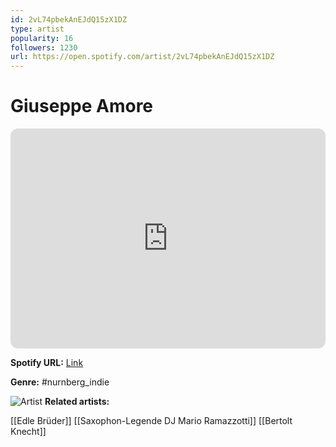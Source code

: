 ```yaml
---
id: 2vL74pbekAnEJdQ15zX1DZ
type: artist
popularity: 16
followers: 1230
url: https://open.spotify.com/artist/2vL74pbekAnEJdQ15zX1DZ
---
```

# Giuseppe Amore

<iframe style="border-radius:12px" src="https://open.spotify.com/embed/artist/2vL74pbekAnEJdQ15zX1DZ" width="100%" height="352" frameBorder="0" allowfullscreen="" allow="autoplay; clipboard-write; encrypted-media; fullscreen; picture-in-picture" loading="lazy"></iframe>

**Spotify URL:** [Link](https://open.spotify.com/artist/2vL74pbekAnEJdQ15zX1DZ)

**Genre:**  #nurnberg_indie

![Artist](https://i.scdn.co/image/ab6761610000e5eb033bc144ab33d449a503839d)
**Related artists:**

[[Edle Brüder]]
[[Saxophon-Legende DJ Mario Ramazzotti]]
[[Bertolt Knecht]]

